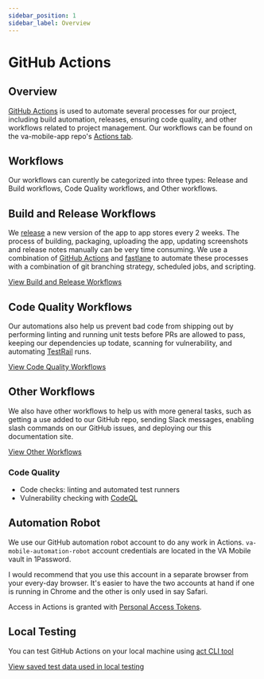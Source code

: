 ```yaml
---
sidebar_position: 1
sidebar_label: Overview
---
```


# GitHub Actions

## Overview

[GitHub Actions](https://github.com/features/actions) is used to automate several processes for our project, including build automation, releases, ensuring code quality, and other workflows related to project management. Our workflows can be found on the va-mobile-app repo's [Actions tab](https://github.com/department-of-veterans-affairs/va-mobile-app/actions).

## Workflows

Our workflows can curently be categorized into three types: Release and Build workflows, Code Quality workflows, and Other workflows.

## Build and Release Workflows

We [release](/docs/Operations/Releases/release-process) a new version of the app to app stores every 2 weeks. The process of building, packaging, uploading the app, updating screenshots and release notes manually can be very time consuming.  We use a combination of [GitHub Actions](https://docs.github.com/en/actions) and [fastlane](https://fastlane.tools/) to automate these processes with a combination of git branching strategy, scheduled jobs, and scripting. 

[View Build and Release Workflows](/docs/Engineering/DevOps/Automation%20Code%20Docs/GitHub%20Actions/BuildReleaseWorkflows)

## Code Quality Workflows

Our automations also help us prevent bad code from shipping out by performing linting and running unit tests before PRs are allowed to pass, keeping our dependencies up todate, scanning for vulnerability, and automating [TestRail](https://www.testrail.com/) runs. 

[View Code Quality Workflows](/docs/Engineering/DevOps/Automation%20Code%20Docs/GitHub%20Actions/CodeQualityWorkflows)

## Other Workflows

We also have other workflows to help us with more general tasks, such as getting a use added to our GitHub repo, sending Slack messages, enabling slash commands on our GitHub issues, and deploying our this documentation site. 

[View Other Workflows](/docs/Engineering/DevOps/Automation%20Code%20Docs/GitHub%20Actions/OtherWorkflows) 

### Code Quality

-   Code checks: linting and automated test runners
-   Vulnerability checking with [CodeQL](https://codeql.github.com/)

## Automation Robot

We use our GitHub automation robot account to do any work in Actions. `va-mobile-automation-robot` account credentials are located in the VA Mobile vault in 1Password.

I would recommend that you use this account in a separate browser from your every-day browser. It's easier to have the two accounts at hand if one is running in Chrome and the other is only used in say Safari. 

Access in Actions is granted with [Personal Access Tokens](https://docs.github.com/en/authentication/keeping-your-account-and-data-secure/creating-a-personal-access-token).

## Local Testing

You can test GitHub Actions on your local machine using [act CLI tool](https://github.com/nektos/act)

[View saved test data used in local testing](https://github.com/department-of-veterans-affairs/va-mobile-app/tree/develop/.github/test-data)
